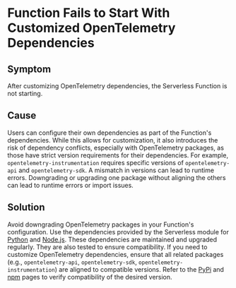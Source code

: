 # Function Fails to Start With Customized OpenTelemetry Dependencies

## Symptom

After customizing OpenTelemetry dependencies, the Serverless Function is not starting.

## Cause

Users can configure their own dependencies as part of the Function's dependencies. While this allows for customization, it also introduces the risk of dependency conflicts, especially with OpenTelemetry packages, as those have strict version requirements for their dependencies. For example, `opentelemetry-instrumentation` requires specific versions of `opentelemetry-api` and `opentelemetry-sdk`. A mismatch in versions can lead to runtime errors.
Downgrading or upgrading one package without aligning the others can lead to runtime errors or import issues.


## Solution

Avoid downgrading OpenTelemetry packages in your Function's configuration. Use the dependencies provided by the Serverless module for [Python](https://raw.githubusercontent.com/kyma-project/serverless/refs/heads/main/components/runtimes/python/python312/requirements.txt) and [Node.js](https://raw.githubusercontent.com/kyma-project/serverless/refs/heads/main/components/runtimes/nodejs/nodejs22/package.json). These dependencies are maintained and upgraded regularly. They are also tested to ensure compatibility. If you need to customize OpenTelemetry dependencies, ensure that all related packages (e.g., `opentelemetry-api`, `opentelemetry-sdk`, `opentelemetry-instrumentation`) are aligned to compatible versions. Refer to the [PyPi](https://pypi.org/) and [npm](https://www.npmjs.com/) pages to verify compatibility of the desired version.